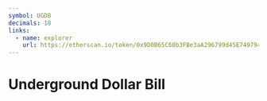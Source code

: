 ```yaml
---
symbol: UGDB
decimals: 18
links:
  - name: explorer
    url: https://etherscan.io/token/0x9D0B65C60b3FBe3aA296799d45E7497944C12FAC
---
```


# Underground Dollar Bill
